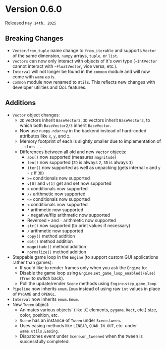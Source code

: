 # Version 0.6.0
Released `May 14th, 2025`

## Breaking Changes
- `Vector`.`from_tuple` name change to `from_iterable` and supports `Vector` of the same dimension, `numpy` arrays, `tuple`, or `list`.
- `Vectors` can now only interact with objects of it's own type (`~IntVector` cannot interact with `~FloatVector`, vice versa, etc.).
- `Interval` will not longer be found in the `common` module and will now come with `wame` as is.
- `Common` module now renamed to `Utils`. This reflects new changes with developer utilities and QoL features.

## Additions
- `Vector` object changes:
    - `2D` vectors inherit `BaseVector2`, `3D` vectors inherit `BaseVector3`, to which both `BaseVector2/3` inherit `BaseVector`.
    - Now use `numpy.ndarray` in the backend instead of hard-coded attributes like `x`, `y`, and `z`.
    - Memory footprint of each is slightly smaller due to implementation of `__slots__`.
    - Differences between all old and new `Vector` objects:
        - `abs()` now supported (measures `magnitude`)
        - `len()` now supported (`2D` is always `2`, `3D` is always `3`)
        - `iter()` now supported as well as unpacking (gets internal `x` and `y` - `z` if `3D`)
        - `>=` conditionals now supported
        - `v[0]` and `v[1]` get and set now supported
        - `>` conditionals now supported
        - `//` arithmetic now supported
        - `<=` conditionals now supported
        - `<` conditionals now supported
        - `*` arithmetic now supported
        - `-` negative/flip arithmetic now supported
        - Reversed `+` and `-` arithmetic now supported
        - `str()` now supported (to print values if necessary)
        - `/` arithmetic now supported
        - `copy()` method addition
        - `dot()` method addition
        - `magnitude()` method addition
        - `normalize()` method addition
- Steppable game loop in the `Engine` (to support custom GUI applications rather than games):
    - If you'd like to render frames only when you ask the `Engine` to:
    - Disable the game loop using `Engine`.`set_game_loop_enabled(False)` (`True` to switch back).
    - Poll the update/render `Scene` methods using `Engine`.`step_game_loop`.
- `Pipeline` now inherits `enum.Enum` instead of using raw `int` values in place of `PYGAME` and `OPENGL`.
- `Interval` now inherits `enum.Enum`.
- New `Tween` object:
    - Animates various objects' (like `UI` elements, `pygame.Rect`, etc.) size, color, position, etc.
    - `Scene` has an instance of `Tween` under `Scene`.`tween`.
    - Uses easing methods like `LINEAR`, `QUAD_IN_OUT`, etc. under `wame.utils.Easing`.
    - Dispatches event under `Scene`.`on_tweened` when the tween is successfully completed.